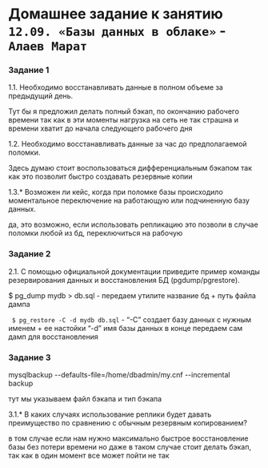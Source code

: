 # Домашнее задание к занятию `12.09. «Базы данных в облаке»` - `Алаев Марат`


### Задание 1

1.1. Необходимо восстанавливать данные в полном объеме за предыдущий день.

Тут бы я предложил делать полный бэкап, по окончанию рабочего времени 
так как в эти моменты нагрузка на сеть  не так страшна и времени хватит до начала следующего рабочего дня


1.2. Необходимо восстанавливать данные за час до предполагаемой поломки.

Здесь думаю стоит воспользоваться дифференциальным бэкапом 
так как это позволит быстро создавать резервные копии

1.3.* Возможен ли кейс, когда при поломке базы происходило моментальное переключение на работающую или подчиненную базу данных.


да, это возможно, если использовать репликацию
это позволи в случае поломки любой из бд, переключиться на рабочую



### Задание 2

2.1. С помощью официальной документации приведите пример команды резервирования данных и восстановления БД (pgdump/pgrestore).

$ pg_dump mydb > db.sql - передаем утилите название бд + путь файла дампа 

``` $ pg_restore -C -d mydb db.sql``` - 
“-C” создает базу данных с нужным именем + ее настойки 
“-d” имя базы данных 
в конце передаем сам дамп для восстановления



### Задание 3

mysqlbackup --defaults-file=/home/dbadmin/my.cnf --incremental \
backup

тут мы указываем файл бэкапа и тип бэкапа 

3.1.* В каких случаях использование реплики будет давать преимущество по сравнению с обычным резервным копированием?

в том случае если нам нужно максимально быстрое восстановление базы 
без потери времени 
но даже в таком случае стоит делать бэкап, так как в один момент все может пойти не так

